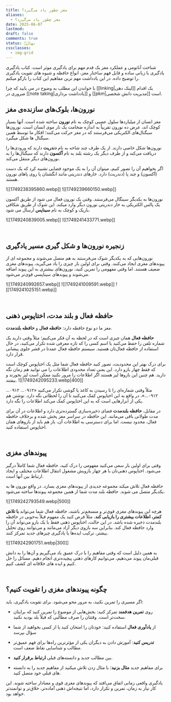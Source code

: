 ```yaml
---
title: مغز چطور یاد می‌گیرد؟
aliases:
  - مغز چطور یاد می‌گیرد؟
date: 2025-06-07
lastmod: 
draft: false
comments: true
status: 🌱نهال
cssclasses:
  - img-grid
---
```

شناخت آناتومی و عملکرد مغز یک قدم مهم برای یادگیری موثر است. کتاب یادگیری یادگیری با زبانی ساده و قابل فهم ساختار مغز، انواع حافظه و شیوه های تقویت یادگیری را توضیح داده. در این یادداشت مهم ترین مفاهیم این کتاب را بازگو میکنم.

با خواندن این مطلب به وضوح در می یابید که چرا [[linking|لینک دهی]] یک اقدام ضروری در [[note taking|یادداشت برداری]] و [[pkm|مدیریت دانش شخصی]] است.

## نورون‌ها، بلوک‌های سازنده‌ی مغز
مغز انسان از میلیاردها سلول عصبی کوچک به نام **نورون** ساخته شده است. آنها بسیار کوچک اند، عرض ده نورون تقریباً به اندازه ضخامت یک تار موی انسان است. نورون‌ها سیگنال‌های الکتریکی می‌فرستند که در مغز حرکت می‌کنند؛ افکار ما توسط همین سیگنال ها شکل میگیرد.

نورون‌ها شکل خاصی دارند. از یک طرف چند شاخه به نام **دندریت** دارند که ورودی‌ها را دریافت می‌کند و از طرف دیگر یک رشته بلند به نام **آکسون** دارند که سیگنال‌ها را به نورون‌های دیگر منتقل می‌کند.

اگر بخواهیم آن را تصور کنیم، میتوان آن را به یک موجود فضایی تشبیه کرد که یک دست (آکسون) و چند پا (دندریت) دارد. خارهای دندریتی مانند انگشتان پا روی پاهای نورون هستند.

![[1749238395860.webp]]
![[1749239660150.webp]]

نورون‌ها به یکدیگر سینگال می‌فرستند. وقتی یک نورون فعال می شود از طریق آکسون یک پالس الکتریکی به خار دندریتی نورون دیگر وارد میکند. این شوک از طریق شکافی باریک و کوچک به نام **سیناپس** ارسال می شود.


![[1749240839005.webp]]
![[1749241433771.webp]]


<br> 

## زنجیره نورون‌ها و شکل گیری مسیر یادگیری
نورون‌هایی که به یکدیگر شوک می‌فرستند به هم متصل می‌شوند و مجموعه ای از پیوند‌های مغزی ایجاد می‌کنند. وقتی برای اولین بار چیزی را یاد می‌گیرید، پیوند‌های مغزی ضعیف هستند. اما وقتی مفهومی را تمرین کنید، نورون‌های بیشتری به این پیوند اضافه می‌شوند و پیوند‌های سیناپسی قوی‌تر می‌شود.

![[1749240992657.webp]]
![[1749241009591.webp]]
![[1749241025151.webp]]

<br> 

## حافظه فعال و بلند مدت، اختاپوس ذهنی
مغز ما دو نوع حافظه دارد: **حافظه فعال** و **حافظه بلندمدت**.

**حافظه فعال** همان چیزی است که در لحظه به آن فکر می‌کنیم؛ مثلاً وقتی دارید یک شماره تلفن را حفظ می‌کنید یا اسم کسی را که تازه معرفی شده تکرار می‌کنید، در حال استفاده از حافظه فعال‌تان هستید. سیستم حافظه فعال عمدتا در قشر جلوی پیشانی قرار دارد.

برای درک بهتر این محدودیت، تصور کنید حافظه فعال شما مثل یک اختاپوس کوچک است که فقط چهار بازو دارد. این یعنی تعداد محدودی اطلاعات را می توانید هم زمان نگه دارید. هم چنین این بازوها لیز هستند اگر اطلاعات را مرور نکنید ممکن است لیز بخورند و بیفتند.
![[1749242095233.webp|400]]


مثلاً وقتی شماره‌ای را تا رسیدن به کاغذ یا گوشی تکرار می‌کنید «۰۹۱۲... ۰۹۱۲... ۰۹۱۲...»، در واقع به این اختاپوس کمک می‌کنید تا آن را لحظاتی نگه دارد. نوشتن هم یکی از ابزارهایی است که به این اختاپوس کمک می‌کند اطلاعات را نگه دارد.

در مقابل، **حافظه بلندمدت** فضای ذخیره‌سازی گسترده‌تری دارد و اطلاعات در آن برای مدت طولانی باقی می‌مانند. این حافظه در سراسر مغز پخش شده و برخلاف حافظه فعال، محدود نیست. اما برای دسترسی به اطلاعات آن، باز هم باید از بازوهای همان اختاپوس استفاده کنید.

<br> 

## پیوندهای مغزی
وقتی برای اولین بار سعی می‌کنید مفهومی را درک کنید، حافظه فعال شما کاملاً درگیر می‌شود. اختاپوس ذهنی‌تان با هر چهار بازویش مشغول انتقال اطلاعات مختلف و ایجاد ارتباط بین آنها است.

حافظه فعال تلاش میکند مجموعه جدیدی از پیوند‌های مغزی بسازد. در واقع نورون ها به یکدیگر متصل می شوند. حافظه بلند مدت شما از همین مجموعه پیوندها ساخته می‌شود.

![[1749242793549.webp|500]]

هرچه این پیوندهای مغزی قوی‌تر و منسجم‌تر باشند، حافظه فعال شما می‌تواند **با تلاش کمتر، اطلاعات بیشتری را بازیابی کند.** مثلاً فرض کنید یک مفهوم قبلاً به‌خوبی در حافظه بلندمدت ذخیره شده باشد. در این حالت، اختاپوس ذهنی فقط با یک بازو می‌تواند آن را وارد حافظه فعال کند. بنابراین سه بازوی دیگر آزاد می‌مانند و می‌توانند روی تحلیل بیشتر، ترکیب ایده‌ها یا یادگیری چیزهای جدید تمرکز کنند.

![[1749242901751.webp|300]]

به همین دلیل است که وقتی مفاهیم را با درک عمیق یاد می‌گیریم و آن‌ها را به دانش قبلی‌مان پیوند می‌دهیم، می‌توانیم کارهای ذهنی پیچیده‌تری انجام دهیم. مسائل را حل کنیم و ایده های خلاقانه ای کشف کنیم.


<br> 

## چگونه پیوندهای مغزی را تقویت کنیم؟

 اگر مسیری را تمرین نکنید، به مرور محو می‌شود. برای تقویت یادگیری، باید:

- روی **تمرین هدفمند** تمرکز کنید: بخش‌هایی از موضوع را تمرین کنید که برایتان سخت‌تر است. وقتتان را صرف مطالبی که قبلاً بلد بودید نکنید.

- از **یادآوری فعال** استفاده کنید: خودتان را امتحان کنید یا از کسی بخواهید از شما سؤال بپرسد

- **تدریس کنید**: آموزش دادن به دیگران یکی از مؤثرترین راه‌ها برای فهم عمیق‌تر مطالب و شناسایی نقاط ضعف است.

- بین مطالب جدید و دانسته‌های قبلی **ارتباط برقرار کنید**.

- برای مفاهیم جدید **مثال بزنید**؛ با مثال زدن تلاش میکنید از مفاهیم جدید را به دانسته های قبلی خود متصل کنید.



یادگیری واقعی زمانی اتفاق می‌افتد که پیوندهای مغزی قوی و معنادار ساخته شوند. این کار نیاز به زمان، تمرین و تکرار دارد، اما نتیجه‌اش ذهنی آماده‌تر، خلاق‌تر و توانمندتر خواهد بود.